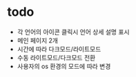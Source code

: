 # todo

- 각 언어의 아이콘 클릭시 언어 상세 설명 표시
- 메인 페이지 2개
- 시간에 따라 다크모드/라이트모드
- 수동 라이트모드/다크모드 전환
- 사용자의 os 환경의 모드에 따라 변경
